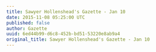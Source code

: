 ```yaml
---
title: Sawyer Hollenshead's Gazette - Jan 10
date: 2015-11-08 05:25:00 UTC
published: false
author: Gazette
uuid: 6ed44b99-d6c8-452b-bd51-53220e8ab9a4
original_title: Sawyer Hollenshead's Gazette - Jan 10
---
```


